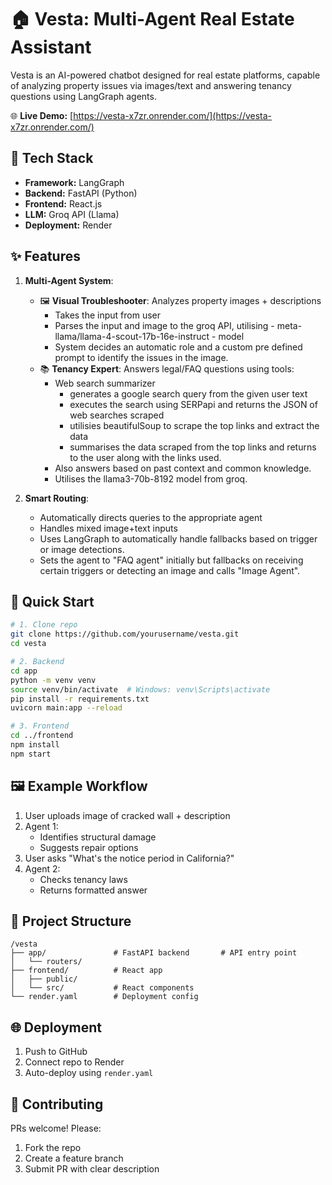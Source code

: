 

# 🏠 Vesta: Multi-Agent Real Estate Assistant

Vesta is an AI-powered chatbot designed for real estate platforms, capable of analyzing property issues via images/text and answering tenancy questions using LangGraph agents.

🌐 **Live Demo:** [https://vesta-x7zr.onrender.com/](https://vesta-x7zr.onrender.com/)

## 🔧 Tech Stack
- **Framework:** LangGraph
- **Backend:** FastAPI (Python)
- **Frontend:** React.js
- **LLM:** Groq API (Llama)
- **Deployment:** Render

## ✨ Features
1. **Multi-Agent System**:
   - 🖼️ **Visual Troubleshooter**: Analyzes property images + descriptions
     - Takes the input from user
     - Parses the input and image to the groq API, utilising  - meta-llama/llama-4-scout-17b-16e-instruct - model
     - System decides an automatic role and a custom pre defined prompt to identify the issues in the image.
   - 📚 **Tenancy Expert**: Answers legal/FAQ questions using tools:
     - Web search summarizer
        - generates a google search query from the given user text
        - executes the search using SERPapi and returns the JSON of web searches scraped
        - utilisies beautifulSoup to scrape the top links and extract the data
        - summarises the data scraped from the top links and returns to the user along with the links used.
     - Also answers based on past context and common knowledge.
     - Utilises the llama3-70b-8192 model from groq.

2. **Smart Routing**:
   - Automatically directs queries to the appropriate agent
   - Handles mixed image+text inputs
   - Uses LangGraph to automatically handle fallbacks based on trigger or image detections.
   - Sets the agent to "FAQ agent" initially but fallbacks on receiving certain triggers or detecting an image and calls "Image Agent".


## 🚀 Quick Start
```bash
# 1. Clone repo
git clone https://github.com/yourusername/vesta.git
cd vesta

# 2. Backend
cd app
python -m venv venv
source venv/bin/activate  # Windows: venv\Scripts\activate
pip install -r requirements.txt
uvicorn main:app --reload

# 3. Frontend
cd ../frontend
npm install
npm start
```

## 🖼️ Example Workflow
1. User uploads image of cracked wall + description
2. Agent 1:
   - Identifies structural damage
   - Suggests repair options
3. User asks "What's the notice period in California?"
4. Agent 2:
   - Checks tenancy laws
   - Returns formatted answer

## 📁 Project Structure
```
/vesta
├── app/               # FastAPI backend       # API entry point
│   └── routers/
├── frontend/          # React app
│   ├── public/
│   └── src/           # React components
└── render.yaml        # Deployment config
```

## 🌐 Deployment
1. Push to GitHub
2. Connect repo to Render
3. Auto-deploy using `render.yaml`

## 🤝 Contributing
PRs welcome! Please:
1. Fork the repo
2. Create a feature branch
3. Submit PR with clear description

